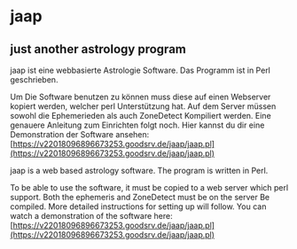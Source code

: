 # jaap
## just another astrology program

jaap ist eine webbasierte Astrologie Software.
Das Programm ist in Perl geschrieben.

Um Die Software benutzen zu können muss diese auf einen Webserver kopiert werden, welcher
perl Unterstützung hat. Auf dem Server müssen sowohl die Ephemerieden als auch ZoneDetect
Kompiliert werden. Eine genauere Anleitung zum Einrichten folgt noch.
Hier kannst du dir eine Demonstration der Software ansehen:
[https://v22018096896673253.goodsrv.de/jaap/jaap.pl](https://v22018096896673253.goodsrv.de/jaap/jaap.pl)


jaap is a web based astrology software.
The program is written in Perl.

To be able to use the software, it must be copied to a web server which
perl support. Both the ephemeris and ZoneDetect must be on the server
Be compiled. More detailed instructions for setting up will follow.
You can watch a demonstration of the software here:
[https://v22018096896673253.goodsrv.de/jaap/jaap.pl](https://v22018096896673253.goodsrv.de/jaap/jaap.pl)


